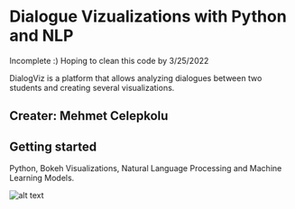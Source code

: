 # Dialogue Vizualizations with Python and NLP

Incomplete :) Hoping to clean this code by 3/25/2022





DialogViz is a platform that allows analyzing dialogues between two students and creating several visualizations. 

## Creater: Mehmet Celepkolu

## Getting started
Python, Bokeh Visualizations, Natural Language Processing and Machine Learning Models.

<!-- # Running 
Open a Command Prompt or Terminal in the repository and run the following -->


![alt text](https://github.com/mckolu/DialogViz/blob/main/Picture1.png)
